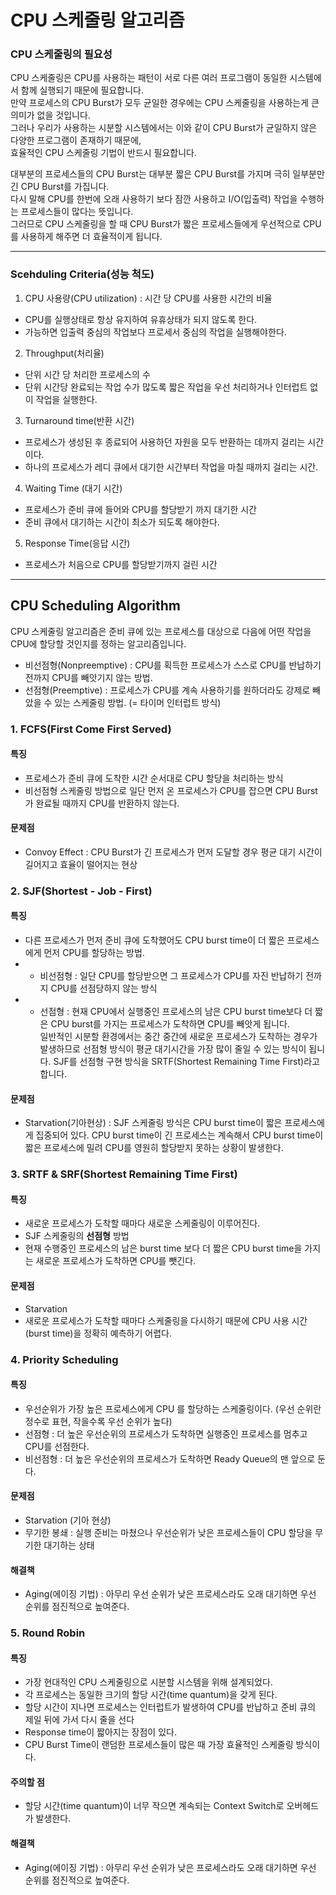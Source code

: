 # CPU 스케줄링 알고리즘


### CPU 스케줄링의 필요성

CPU 스케줄링은 CPU를 사용하는 패턴이 서로 다른 여러 프로그램이 동일한 시스템에서 함께 실행되기 때문에 필요합니다.<br>
만약 프로세스의 CPU Burst가 모두 균일한 경우에는 CPU 스케줄링을 사용하는게 큰 의미가 없을 것입니다.<br>
그러나 우리가 사용하는 시분할 시스템에서는 이와 같이 CPU Burst가 균일하지 않은 다양한 프로그램이 존재하기 때문에, <br>
효율적인 CPU 스케줄링 기법이 반드시 필요합니다.

대부분의 프로세스들의  CPU Burst는 대부분 짧은  CPU Burst를 가지며 극히 일부분만 긴  CPU Burst를 가집니다.<br>
다시 말해 CPU를 한번에 오래 사용하기 보다 잠깐 사용하고 I/O(입출력) 작업을 수행하는 프로세스들이 많다는 뜻입니다. <br>
그러므로 CPU 스케줄링을 할 때  CPU Burst가 짧은 프로세스들에게 우선적으로 CPU를 사용하게 해주면 더 효율적이게 됩니다.

---

###  Scehduling Criteria(성능 척도)

1. CPU 사용량(CPU utilization) : 시간 당 CPU를 사용한 시간의 비율
  * CPU를 실행상태로 항상 유지하여 유휴상태가 되지 않도록 한다. 
  * 가능하면 입출력 중심의 작업보다 프로세서 중심의 작업을 실행해야한다.
  
2. Throughput(처리율)
  * 단위 시간 당 처리한 프로세스의 수
  * 단위 시간당 완료되는 작업 수가 많도록 짧은 작업을 우선 처리하거나 인터럽트 없이 작업을 실행한다.
  
3.  Turnaround time(반환 시간)
  * 프로세스가 생성된 후 종료되어 사용하던 자원을 모두 반환하는 데까지 걸리는 시간이다.
  * 하나의 프로세스가 레디 큐에서 대기한 시간부터 작업을 마칠 때까지 걸리는 시간.
  
4.  Waiting Time (대기 시간)
  * 프로세스가 준비 큐에 들어와 CPU를 할당받기 까지 대기한 시간
  * 준비 큐에서 대기하는 시간이 최소가 되도록 해야한다.
  
5.  Response Time(응답 시간)
  * 프로세스가 처음으로 CPU를 할당받기까지 걸린 시간

---

## CPU Scheduling Algorithm
CPU 스케줄링 알고리즘은 준비 큐에 있는 프로세스를 대상으로 다음에 어떤 작업을 CPU에 할당할 것인지를 정하는 알고리즘입니다.

* 비선점형(Nonpreemptive) : CPU를 획득한 프로세스가 스스로 CPU를 반납하기 전까지 CPU를 빼앗기지 않는 방법.
* 선점형(Preemptive) : 프로세스가 CPU를 계속 사용하기를 원하더라도 강제로 빼았을 수 있는 스케줄링 방법. (= 타이머 인터럽트 방식)

### 1. FCFS(First Come First Served)

#### 특징 
 * 프로세스가 준비 큐에 도착한 시간 순서대로 CPU 할당을 처리하는 방식
 * 비선점형 스케줄링 방법으로 일단 먼저 온 프로세스가 CPU를 잡으면 CPU Burst가 완료될 때까지 CPU를 반환하지 않는다.
 
#### 문제점
 * Convoy Effect :  CPU Burst가 긴 프로세스가 먼저 도달할 경우 평균 대기 시간이 길어지고 효율이 떨어지는 현상

### 2. SJF(Shortest - Job - First)

#### 특징 
 * 다른 프로세스가 먼저 준비 큐에 도착했어도 CPU burst time이 더 짧은 프로세스에게 먼저 CPU를 할당하는 방법.
 * - 비선점형 : 일단 CPU를 할당받으면 그 프로세스가 CPU를 자진 반납하기 전까지 CPU를 선점당하지 않는 방식
 * - 선점형 : 현재 CPU에서 실행중인 프로세스의 남은 CPU burst time보다 더 짧은 CPU burst를 가지는 프로세스가 도착하면 CPU를 빼앗게 됩니다.  
              일반적인 시분할 환경에서는 중간 중간에 새로운 프로세스가 도착하는 경우가 발생하므로 선점형 방식이 평균 대기시간을 가장 많이 줄일 수 있는 방식이 됩니다. 
              SJF를 선점형 구현 방식을 SRTF(Shortest Remaining Time First)라고 합니다. 
 
#### 문제점
 * Starvation(기아현상) :  SJF 스케줄링 방식은 CPU burst time이 짧은 프로세스에게 집중되어 있다.
                CPU burst time이 긴 프로세스는 계속해서 CPU burst time이 짧은 프로세스에 밀려 CPU를 영원히 할당받지 못하는 상황이 발생한다.


### 3. SRTF & SRF(Shortest Remaining Time First)

#### 특징 
 * 새로운 프로세스가 도착할 때마다 새로운 스케줄링이 이루어진다.
 * SJF 스케줄링의 **선점형** 방법
 * 현재 수행중인 프로세스의 남은 burst time 보다 더 짧은 CPU burst time을 가지는 새로운 프로세스가 도착하면 CPU를 뺏긴다.
 
#### 문제점
 * Starvation
 * 새로운 프로세스가 도착할 때마다 스케줄링을 다시하기 때문에 CPU 사용 시간(burst time)을 정확히 예측하기 어렵다.
 
 

### 4. Priority Scheduling

#### 특징 
 * 우선순위가 가장 높은 프로세스에게 CPU 를 할당하는 스케줄링이다. (우선 순위란 정수로 표현, 작을수록 우선 순위가 높다)
 * 선점형 : 더 높은 우선순위의 프로세스가 도착하면 실행중인 프로세스를 멈추고 CPU를 선점한다.
 * 비선점형 : 더 높은 우선순위의 프로세스가 도착하면 Ready Queue의 맨 앞으로 둔다.
 
#### 문제점
 * Starvation (기아 현상)
 * 무기한 봉쇄 : 실행 준비는 마쳤으나 우선순위가 낮은 프로세스들이 CPU 할당을 무기한 대기하는 상태
 
#### 해결책 
* Aging(에이징 기법) : 아무리 우선 순위가 낮은 프로세스라도 오래 대기하면 우선 순위를 점진적으로 높여준다.
 
 
### 5. Round Robin

#### 특징 
 * 가장 현대적인 CPU 스케줄링으로 시분할 시스템을 위해 설계되었다.
 * 각 프로세스는 동일한 크기의 할당 시간(time quantum)을 갖게 된다.
 * 할당 시간이 지나면 프로세스는 인터럽트가 발생하여 CPU를 반납하고 준비 큐의 제일 뒤에 가서 다시 줄을 선다
 * Response time이 짧아지는 장점이 있다.
 * CPU Burst Time이 랜덤한 프로세스들이 많은 때 가장 효율적인 스케줄링 방식이다.
 
#### 주의할 점
 * 할당 시간(time quantum)이 너무 작으면 계속되는 Context Switch로 오버헤드가 발생한다.
 
#### 해결책 
* Aging(에이징 기법) : 아무리 우선 순위가 낮은 프로세스라도 오래 대기하면 우선 순위를 점진적으로 높여준다.
 
 
 
